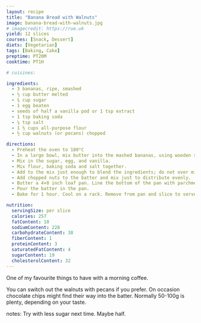 ```yaml
---
layout: recipe
title: "Banana Bread with Walnuts"
image: banana-bread-with-walnuts.jpg
# imagecredit: https://rue.uk
yield: 12 slices
courses: [Snack, Dessert]
diets: [Vegetarian]
tags: [Baking, Cake]
preptime: PT20M
cooktime: PT1H

# cuisines:

ingredients:
  - 3 bananas, ripe, smashed
  - ⅓ cup butter melted
  - ¾ cup sugar
  - 1 egg beaten
  - seeds of half a vanilla pod or 1 tsp extract
  - 1 tsp baking soda
  - ¼ tsp salt
  - 1 ½ cups all-purpose flour
  - ½ cup walnuts (or pecans) chopped

directions:
  - Preheat the oven to 180°C
  - In a large bowl, mix butter into the mashed bananas, using wooden spoon.
  - Mix in the sugar, egg, and vanilla.
  - Mix flour, baking soda and salt together.
  - Add to the mix just enough to blend the ingredients; do not over mix, the lumps will work themselves out.
  - Add chopped nuts to the batter and mix just to distribute evenly.
  - Butter a 4×8 inch loaf pan. Line the bottom of the pan with parchment paper, butter that too.
  - Pour the batter in the pan.
  - Bake for 1 hour. Cool on a rack. Remove from pan and slice to serve.

nutrition:
  servingSize: per slice
  calories: 257
  fatContent: 10
  sodiumContent: 228
  carbohydrateContent: 38
  fiberContent: 1
  proteinContent: 3
  saturatedFatContent: 4
  sugarContent: 19
  cholesterolContent: 32
---
```


One of my favourite things to have with a morning coffee.

You can switch out the walnuts with pecans if you prefer. On occasion chocolate chips might find their way into the batter. Normally 50-100g is plenty, depending on your taste.

notes:
Try with less sugar next time. Maybe half.
